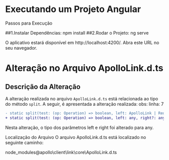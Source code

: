 # Executando um Projeto Angular

Passos para Execução

##1.Instalar Dependências:
npm install
##2.Rodar o Projeto:
ng serve

O aplicativo estará disponível em http://localhost:4200/. Abra este URL no seu navegador.

# Alteração no Arquivo ApolloLink.d.ts

## Descrição da Alteração

A alteração realizada no arquivo `ApolloLink.d.ts` está relacionada ao tipo do método `split`. A seguir, é apresentada a alteração realizada:
obs: linha: 7
```diff
- static split(test: (op: Operation) => boolean, left: ApolloLink | RequestHandler, right?: ApolloLink | RequestHandler): ApolloLink;
+ static split(test: (op: Operation) => boolean, left: any, right?: any): ApolloLink;
```
Nesta alteração, o tipo dos parâmetros left e right foi alterado para any.

Localização do Arquivo
O arquivo ApolloLink.d.ts está localizado no seguinte caminho:

node_modules\@apollo\client\link\core\ApolloLink.d.ts
